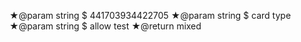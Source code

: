 ★@param string $ 441703934422705
★@param string $ card type
★@param string $ allow test
★@return mixed
